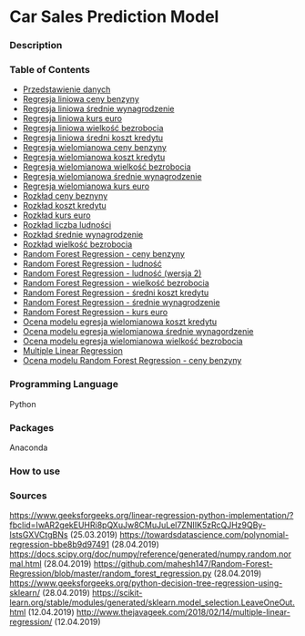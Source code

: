# Car Sales Prediction Model
### Description


### Table of Contents
* [Przedstawienie danych](https://github.com/martynadyja/sprzedaz-samochodow/blob/master/przedstawienie%20danych.ipynb)
* [Regresja liniowa ceny benzyny](https://github.com/martynadyja/sprzedaz-samochodow/blob/master/ceny%20beznyny.ipynb)
* [Regresja liniowa średnie wynagrodzenie](https://github.com/martynadyja/sprzedaz-samochodow/blob/master/srednie%20wynagrodzenie.ipynb)
* [Regresja liniowa kurs euro](https://github.com/martynadyja/sprzedaz-samochodow/blob/master/regresja%20liniowa%20sprzeda%C5%BC%20w%20zale%C5%BCno%C5%9Bci%20od%20kursu%20euro.py)
* [Regresja liniowa wielkość bezrobocia](https://github.com/martynadyja/sprzedaz-samochodow/blob/master/regresja%20liniowa%20sprzeda%C5%BC%20w%20zale%C5%BCno%C5%9Bci%20od%20wielko%C5%9Bci%20bezrobocia.py)
* [Regresja liniowa średni koszt kredytu](https://github.com/martynadyja/sprzedaz-samochodow/blob/master/regresja%20liniowa%20sprzeda%C5%BC%20w%20zale%C5%BCno%C5%9Bci%20od%20%C5%9Bredniego%20kosztu%20kredytu.py)
* [Regresja wielomianowa ceny benzyny](https://github.com/martynadyja/sprzedaz-samochodow/blob/master/regresja%20wielomianowa%20ceny%20benzyny.ipynb)
* [Regresja wielomianowa koszt kredytu](https://github.com/martynadyja/sprzedaz-samochodow/blob/master/regresja%20wielomianowa%20koszt%20kredytu.ipynb)
* [Regresja wielomianowa wielkość bezrobocia](https://github.com/martynadyja/sprzedaz-samochodow/blob/master/regresja%20wielomianowa%20wielko%C5%9B%C4%87%20bezrobocia.ipynb)
* [Regresja wielomianowa średnie wynagrodzenie](https://github.com/martynadyja/sprzedaz-samochodow/blob/master/regresja%20wielomianowa%20%C5%9Brednie%20wynagordzenie.ipynb)
* [Regresja wielomianowa kurs euro](https://github.com/martynadyja/sprzedaz-samochodow/blob/master/regresja%20wilomianowa%20kurs%20euro.ipynb)
* [Rozkład ceny beznyny](https://github.com/martynadyja/sprzedaz-samochodow/blob/master/rozk%C5%82ad%20ceny%20beznyny.ipynb)
* [Rozkład koszt kredytu](https://github.com/martynadyja/sprzedaz-samochodow/blob/master/rozk%C5%82ad%20koszt%20kredytu.ipynb)
* [Rozkład kurs euro](https://github.com/martynadyja/sprzedaz-samochodow/blob/master/rozk%C5%82ad%20kurs%20euro.ipynb)
* [Rozkład liczba ludności](https://github.com/martynadyja/sprzedaz-samochodow/blob/master/rozk%C5%82ad%20liczba%20ludno%C5%9Bci.ipynb)
* [Rozkład średnie wynagrodzenie](https://github.com/martynadyja/sprzedaz-samochodow/blob/master/rozk%C5%82ad%20%C5%9Brednie%20wynagrodzenie.ipynb)
* [Rozkład wielkość bezrobocia](https://github.com/martynadyja/sprzedaz-samochodow/blob/master/rozk%C5%82ad%20%C5%9Brednie%20wynagrodzenie.ipynb)
* [Random Forest Regression - ceny benzyny](https://github.com/martynadyja/sprzedaz-samochodow/blob/master/random%20forest%20regression%20sprzeda%C5%BC%20-%20ceny%20benzyny.py)
* [Random Forest Regression - ludność](https://github.com/martynadyja/sprzedaz-samochodow/blob/master/random%20forest%20regression%20sprzeda%C5%BC%20-%20ludno%C5%9B%C4%87.py)
* [Random Forest Regression - ludność (wersja 2)](https://github.com/martynadyja/sprzedaz-samochodow/blob/master/random-forest-regression-sprzedaż-ludność2.ipynb)
* [Random Forest Regression - wielkość bezrobocia](https://github.com/martynadyja/sprzedaz-samochodow/blob/master/random%20forest%20regression%20sprzeda%C5%BC%20-%20wielko%C5%9B%C4%87%20bezrobocia.py)
* [Random Forest Regression - średni koszt kredytu](https://github.com/martynadyja/sprzedaz-samochodow/blob/master/random%20forest%20regression%20sprzeda%C5%BC%20-%20%C5%9Bredni%20koszt%20kredytu.py)
* [Random Forest Regression - średnie wynagrodzenie](https://github.com/martynadyja/sprzedaz-samochodow/blob/master/random%20forest%20regression%20sprzeda%C5%BC%20-%20%C5%9Brednie%20wynagrodzenie.py)
* [Random Forest Regression - kurs euro](https://github.com/martynadyja/sprzedaz-samochodow/blob/master/random%20forest%20regression%20sprzeda%C5%BC-kurs%20euro.py)
* [Ocena modelu egresja wielomianowa koszt kredytu](https://github.com/martynadyja/sprzedaz-samochodow/blob/master/leave%20one%20out%20regresja%20wielomianowa%20koszt%20kredytu.ipynb)
* [Ocena modelu egresja wielomianowa średnie wynagordzenie](https://github.com/martynadyja/sprzedaz-samochodow/blob/master/leave%20one%20out%20regresja%20wielomianowa%20%C5%9Brednie%20wynagordzenie.ipynb)
* [Ocena modelu egresja wielomianowa wielkość bezrobocia](https://github.com/martynadyja/sprzedaz-samochodow/blob/master/leave%20one%20out%20regresja%20wielomianowa%20wielko%C5%9B%C4%87%20bezrobocia.ipynb)
* [Multiple Linear Regression](https://github.com/martynadyja/sprzedaz-samochodow/blob/master/multiple%20regression.ipynb)
* [Ocena modelu Random Forest Regression - ceny benzyny](https://github.com/martynadyja/sprzedaz-samochodow/blob/master/LOO%20ceny%20benzyny.py)

### Programming Language
Python

### Packages
Anaconda

### How to use


### Sources
https://www.geeksforgeeks.org/linear-regression-python-implementation/?fbclid=IwAR2gekEUHRi8pQXuJw8CMuJuLel7ZNIIK5zRcQJHz9QBy-IstsGXVCtgBNs (25.03.2019)
https://towardsdatascience.com/polynomial-regression-bbe8b9d97491 (28.04.2019)
https://docs.scipy.org/doc/numpy/reference/generated/numpy.random.normal.html (28.04.2019)
https://github.com/mahesh147/Random-Forest-Regression/blob/master/random_forest_regression.py (28.04.2019)
https://www.geeksforgeeks.org/python-decision-tree-regression-using-sklearn/ (28.04.2019)
https://scikit-learn.org/stable/modules/generated/sklearn.model_selection.LeaveOneOut.html (12.04.2019)
http://www.thejavageek.com/2018/02/14/multiple-linear-regression/ (12.04.2019)
